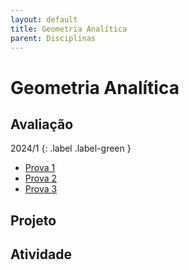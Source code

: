 ```yaml
---
layout: default
title: Geometria Analítica
parent: Disciplinas
---
```


# Geometria Analítica

## Avaliação

2024/1
{: .label .label-green }
- [Prova 1](avaliacao/2024/1/prova1.pdf)
- [Prova 2](avaliacao/2024/1/prova2.pdf)
- [Prova 3](avaliacao/2024/1/prova3.pdf)

## Projeto

## Atividade


